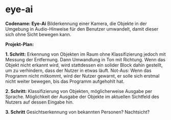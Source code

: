 # eye-ai 
**Codename: Eye-Ai** 
Bilderkennung einer Kamera, die Objekte in der Umgebung in Audio-Hinweise für den Benutzer umwandelt, damit dieser sich ohne Sicht bewegen kann.

**__Projekt-Plan:__**

**1. Schritt:** 
Erkennung von Objekten im Raum ohne Klassifizierung jedoch mit Messung der Entfernung. Dann Umwandlung in Ton mit Richtung. 
Wenn das Objekt nicht erkannt wird, wird stattdessen ein solider Block dahin gestellt, um zu verhindern, dass der Nutzer in etwas läuft.
Not-Aus: Wenn das Programm nicht mitkommt, wird der Nutzer gewarnt, er solle sich erstmal nicht weiter bewegen, bis das Programm aufgehohlt hat.

**2. Schritt:**
Klassifizierung von Objekten, möglicherweise Ausgabe per Sprache. 
Möglichkeit der Ausgabe der Objekte im aktuellen Sichtfeld des Nutzers auf dessen Eingabe hin.

**3. Schritt**
Gesichtserkennung von bekannten Personen?
Nachtsicht?
